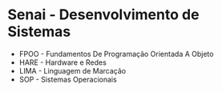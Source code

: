 # Senai - Desenvolvimento de Sistemas

-  FPOO - Fundamentos De Programação Orientada A Objeto
-  HARE - Hardware e Redes
-  LIMA - Linguagem de Marcação
-  SOP - Sistemas Operacionais
